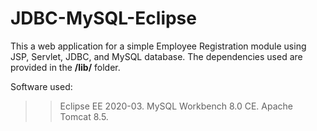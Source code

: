 # JDBC-MySQL-Eclipse
This a web application for a simple Employee Registration module using JSP, Servlet, JDBC, and MySQL database.
The dependencies used are provided in the **/lib/** folder.

Software used:
>> Eclipse EE 2020-03.
>> MySQL Workbench 8.0 CE.
>> Apache Tomcat 8.5.
